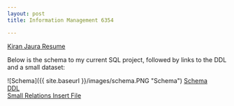 ```yaml
---
layout: post
title: Information Management 6354

---
```

[Kiran Jaura Resume](https://kjaura1.github.io/SQLCode/3.html)



Below is the schema to my current SQL project, followed by links to the DDL and a small dataset:


![Schema]({{ site.baseurl }}/images/schema.PNG "Schema")
[Schema](https://kjaura1.github.io/SQLCode/4.html)
<br>
[DDL](https://kjaura1.github.io/SQLCode/1.html)
<br>
[Small Relations Insert File](https://kjaura1.github.io/SQLCode/2.html)
